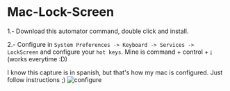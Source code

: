 # Mac-Lock-Screen

1.- Download this automator command, double click and install.

2.- Configure in `System Preferences -> Keyboard -> Services -> LockScreen` and configure your `hot keys`. Mine is command + control + ¡ (works everytime :D)

I know this capture is in spanish, but that's how my mac is configured. Just follow instructions ;)
![configure](https://cloud.githubusercontent.com/assets/724536/26207856/f6fefbd8-3be8-11e7-88d0-a01d5bdbb8d8.png)

